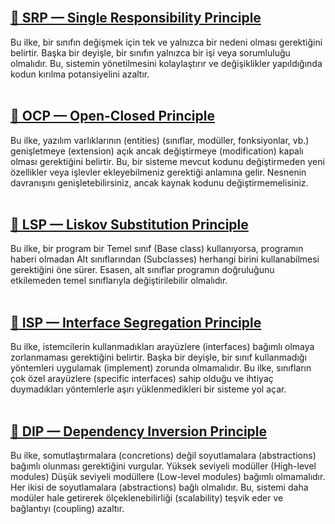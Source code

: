 <br/>

## [🔗 SRP — Single Responsibility Principle](https://github.com/tanerceker/solid-principles/tree/main/solid-principles/SRP)

Bu ilke, bir sınıfın değişmek için tek ve yalnızca bir nedeni olması gerektiğini belirtir. Başka bir deyişle, bir sınıfın yalnızca bir işi veya sorumluluğu olmalıdır. Bu, sistemin yönetilmesini kolaylaştırır ve değişiklikler yapıldığında kodun kırılma potansiyelini azaltır.
<br/>
<br/>

## [🔗 OCP — Open-Closed Principle](https://github.com/tanerceker/solid-principles/tree/main/solid-principles/OCP)

Bu ilke, yazılım varlıklarının (entities) (sınıflar, modüller, fonksiyonlar, vb.) genişletmeye (extension) açık ancak değiştirmeye (modification) kapalı olması gerektiğini belirtir. Bu, bir sisteme mevcut kodunu değiştirmeden yeni özellikler veya işlevler ekleyebilmeniz gerektiği anlamına gelir. Nesnenin davranışını genişletebilirsiniz, ancak kaynak kodunu değiştirmemelisiniz.
<br/>
<br/>

## [🔗 LSP — Liskov Substitution Principle](https://github.com/tanerceker/solid-principles/tree/main/solid-principles/LSP)

Bu ilke, bir program bir Temel sınıf (Base class) kullanıyorsa, programın haberi olmadan Alt sınıflarından (Subclasses) herhangi birini kullanabilmesi gerektiğini öne sürer. Esasen, alt sınıflar programın doğruluğunu etkilemeden temel sınıflarıyla değiştirilebilir olmalıdır.
<br/>
<br/>

## [🔗 ISP — Interface Segregation Principle](https://github.com/tanerceker/solid-principles/tree/main/solid-principles/ISP)

Bu ilke, istemcilerin kullanmadıkları arayüzlere (interfaces) bağımlı olmaya zorlanmaması gerektiğini belirtir. Başka bir deyişle, bir sınıf kullanmadığı yöntemleri uygulamak (implement) zorunda olmamalıdır. Bu ilke, sınıfların çok özel arayüzlere (specific interfaces) sahip olduğu ve ihtiyaç duymadıkları yöntemlerle aşırı yüklenmedikleri bir sisteme yol açar.
<br/>
<br/>

## [🔗 DIP — Dependency Inversion Principle](https://github.com/tanerceker/solid-principles/tree/main/solid-principles/DIP)

Bu ilke, somutlaştırmalara (concretions) değil soyutlamalara (abstractions) bağımlı olunması gerektiğini vurgular. Yüksek seviyeli modüller (High-level modules)
Düşük seviyeli modüllere (Low-level modules) bağımlı olmamalıdır. Her ikisi de soyutlamalara (abstractions) bağlı olmalıdır. Bu, sistemi daha modüler hale getirerek ölçeklenebilirliği (scalability) teşvik eder ve bağlantıyı (coupling) azaltır.

<br/>
